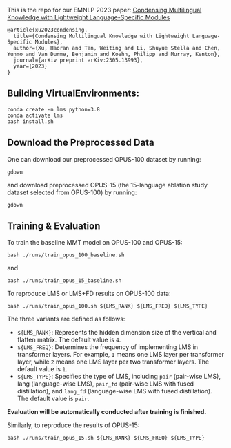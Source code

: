This is the repo for our EMNLP 2023 paper: [Condensing Multilingual Knowledge with Lightweight Language-Specific Modules](https://browse.arxiv.org/pdf/2305.13993.pdf)
```
@article{xu2023condensing,
  title={Condensing Multilingual Knowledge with Lightweight Language-Specific Modules},
  author={Xu, Haoran and Tan, Weiting and Li, Shuyue Stella and Chen, Yunmo and Van Durme, Benjamin and Koehn, Philipp and Murray, Kenton},
  journal={arXiv preprint arXiv:2305.13993},
  year={2023}
}
```

## Building VirtualEnvironments:
```
conda create -n lms python=3.8
conda activate lms
bash install.sh
```

## Download the Preprocessed Data
One can download our preprocessed OPUS-100 dataset by running:
```
gdown 
```

and download preprocessed OPUS-15 (the 15-language ablation study dataset selected from OPUS-100) by running:
```
gdown
```
## Training & Evaluation
To train the baseline MMT model on OPUS-100 and OPUS-15:
```
bash ./runs/train_opus_100_baseline.sh
```
and
```
bash ./runs/train_opus_15_baseline.sh
```

To reproduce LMS or LMS+FD results on OPUS-100 data:
```
bash ./runs/train_opus_100.sh ${LMS_RANK} ${LMS_FREQ} ${LMS_TYPE}
```

The three variants are defined as follows:

- `${LMS_RANK}`: Represents the hidden dimension size of the vertical and flatten matrix. The default value is `4`.
- `${LMS_FREQ}`: Determines the frequency of implementing LMS in transformer layers. For example, `1` means one LMS layer per transformer layer, while `2` means one LMS layer per two transformer layers. The default value is `1`.
- `${LMS_TYPE}`: Specifies the type of LMS, including `pair` (pair-wise LMS), lang (language-wise LMS), `pair_fd` (pair-wise LMS with fused distillation), and `lang_fd` (language-wise LMS with fused distillation). The default value is `pair`.

**Evaluation will be automatically conducted after training is finished.**

Similarly, to reproduce the results of OPUS-15:
```
bash ./runs/train_opus_15.sh ${LMS_RANK} ${LMS_FREQ} ${LMS_TYPE}
```



